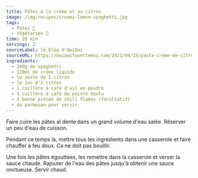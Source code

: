 ```yaml
---
title: Pâtes à la crème et au citron
image: /img/recipes/creamy-lemon-spaghetti.jpg
tags:
  - Pâtes 🍝
  - Végétarien 🌿
time: 20 min
servings: 2
sourceLabel: le blog d'OwiOwi
sourceURL: https://owiowifouettemoi.com/2021/04/15/pasta-creme-de-citron/
ingredients:
  - 240g de spaghetti
  - 120ml de crème liquide
  - le zeste de 1 citron
  - le jus d'1 citron
  - 1 cuillère à café d'ail en poudre
  - 1 cuillère à café de poivre moulu
  - 1 bonne pincée de chili flakes (facultatif)
  - du parmesan pour servir
---
```

Faire cuire les pâtes al dente dans un grand volume d'eau salée. Réserver un peu d'eau de cuisson.

Pendant ce temps là, mettre tous les ingrédients dans une casserole et faire chauffer à feu doux. Ca ne doit pas bouillir.

Une fois les pâtes égouttées, les remettre dans la casserole et verser la sauce chaude. Rajouter de l'eau des pâtes jusqu'à obtenir une sauce onctueuse. Servir chaud.